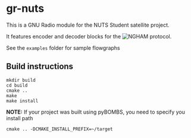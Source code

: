 # gr-nuts

This is a GNU Radio module for the NUTS Student satellite project.

It features encoder and decoder blocks for the ![NGHAM](https://github.com/skagmo/ngham) protocol.

See the `examples` folder for sample flowgraphs

## Build instructions

    mkdir build
    cd build
    cmake ..
    make
    make install

**NOTE:** If your project was built using pyBOMBS, you need to specify you install path

    cmake .. -DCMAKE_INSTALL_PREFIX=~/target
